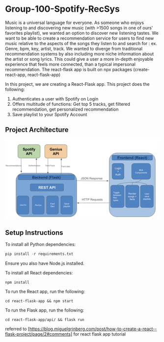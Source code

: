 # Group-100-Spotify-RecSys

Music is a universal language for everyone. As someone who enjoys listening to and discovering new music (with >1500 songs in one of ours' favorites playlist), we wanted an option to discover new listening tastes. We want to be able to create a recommendation service for users to find new music relative to the aspects of the songs they listen to and search for : ex. Genre, bpm, key, artist, track. We wanted to diverge from traditional recommendation systems by also including more niche information about the artist or song lyrics. This could give a user a more in-depth enjoyable experience that feels more connected, than a typical impersonal recommendation. The react-flask app is built on npx packages (create-react-app,  react-flask-app)

In this project, we are creating a React-Flask app. 
This project does the following:
1. Authenticates a user with Spotify on Login
2. Offers multitude of functions: Get top 5 tracks, get filtered recommendation, get personalized recommendation
3. Save playlist to your Spotify Account

## Project Architecture
![screenshot](spotify_architecture/spotify_arch.png)

## Setup Instructions
To install all Python dependencies: 

```python
pip install -r requirements.txt
```
Ensure you also have Node.js installed.

To install all React dependencies:
```
npm install
```

To run the React app, run the following:
```
cd react-flask-app && npm start
```

To run the Flask app, run the following:
```
cd react-flask-app/api/ && flask run
```


referred to [https://blog.miguelgrinberg.com/post/how-to-create-a-react--flask-project/page/2#comments] for react flask app tutorial
